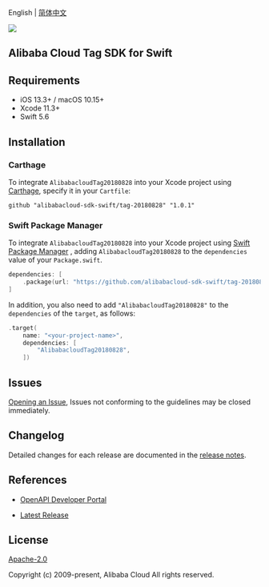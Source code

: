 English | [简体中文](README-CN.md)

![](https://aliyunsdk-pages.alicdn.com/icons/AlibabaCloud.svg)

## Alibaba Cloud Tag SDK for Swift

## Requirements

- iOS 13.3+ / macOS 10.15+
- Xcode 11.3+
- Swift 5.6

## Installation

### Carthage

To integrate `AlibabacloudTag20180828` into your Xcode project using [Carthage](https://github.com/Carthage/Carthage), specify it in your `Cartfile`:

```ogdl
github "alibabacloud-sdk-swift/tag-20180828" "1.0.1"
```

### Swift Package Manager

To integrate `AlibabacloudTag20180828` into your Xcode project using [Swift Package Manager](https://swift.org/package-manager/) , adding `AlibabacloudTag20180828` to the `dependencies` value of your `Package.swift`.

```swift
dependencies: [
    .package(url: "https://github.com/alibabacloud-sdk-swift/tag-20180828.git", from: "1.0.1")
]
```

In addition, you also need to add `"AlibabacloudTag20180828"` to the `dependencies` of the `target`, as follows:

```swift
.target(
    name: "<your-project-name>",
    dependencies: [
        "AlibabacloudTag20180828",
    ])
```

## Issues

[Opening an Issue](https://github.com/alibabacloud-sdk-swift/tag-20180828/issues/new), Issues not conforming to the guidelines may be closed immediately.

## Changelog

Detailed changes for each release are documented in the [release notes](./ChangeLog.txt).

## References

* [OpenAPI Developer Portal](https://next.api.alibabacloud.com/home)
- [Latest Release](https://github.com/alibabacloud-sdk-swift/tag-20180828)

## License

[Apache-2.0](http://www.apache.org/licenses/LICENSE-2.0)

Copyright (c) 2009-present, Alibaba Cloud All rights reserved.
